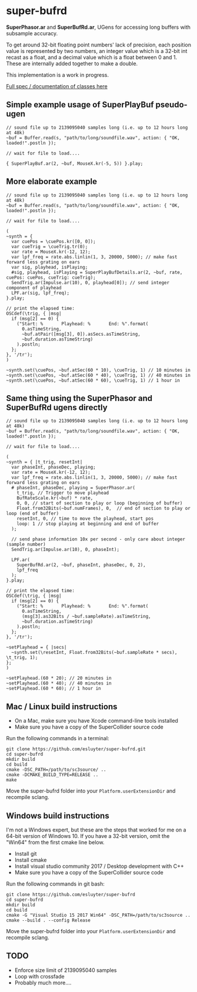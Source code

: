 # super-bufrd
**SuperPhasor.ar** and **SuperBufRd.ar**, UGens for accessing long buffers with subsample accuracy.

To get around 32-bit floating point numbers' lack of precision, each position value is represented by two numbers, an integer value which is a 32-bit int recast as a float, and a decimal value which is a float between 0 and 1. These are internally added together to make a double.

This implementation is a work in progress.

[Full spec / documentation of classes here](https://gist.github.com/esluyter/53597bed464d16fdb603c9db8405e3a9)

## Simple example usage of SuperPlayBuf pseudo-ugen
```
// sound file up to 2139095040 samples long (i.e. up to 12 hours long at 48k)
~buf = Buffer.read(s, "path/to/long/soundfile.wav", action: { "OK, loaded!".postln });

// wait for file to load....

{ SuperPlayBuf.ar(2, ~buf, MouseX.kr(-5, 5)) }.play;
```

## More elaborate example
```
// sound file up to 2139095040 samples long (i.e. up to 12 hours long at 48k)
~buf = Buffer.read(s, "path/to/long/soundfile.wav", action: { "OK, loaded!".postln });

// wait for file to load....

(
~synth = {
  var cuePos = \cuePos.kr([0, 0]);
  var cueTrig = \cueTrig.tr(0);
  var rate = MouseX.kr(-12, 12);
  var lpf_freq = rate.abs.linlin(1, 3, 20000, 5000); // make fast forward less grating on ears
  var sig, playhead, isPlaying;
  #sig, playhead, isPlaying = SuperPlayBufDetails.ar(2, ~buf, rate, cuePos: cuePos, cueTrig: cueTrig);
  SendTrig.ar(Impulse.ar(10), 0, playhead[0]); // send integer component of playhead
  LPF.ar(sig, lpf_freq);
}.play;

// print the elapsed time:
OSCdef(\trig, { |msg|
  if (msg[2] == 0) {
    ("Start: %       Playhead: %       End: %".format(
      0.asTimeString,
      ~buf.atPair([msg[3], 0]).asSecs.asTimeString,
      ~buf.duration.asTimeString)
    ).postln;
  };
}, '/tr');
)

~synth.set(\cuePos, ~buf.atSec(60 * 10), \cueTrig, 1) // 10 minutes in
~synth.set(\cuePos, ~buf.atSec(60 * 40), \cueTrig, 1) // 40 minutes in
~synth.set(\cuePos, ~buf.atSec(60 * 60), \cueTrig, 1) // 1 hour in
```

## Same thing using the SuperPhasor and SuperBufRd ugens directly
```
// sound file up to 2139095040 samples long (i.e. up to 12 hours long at 48k)
~buf = Buffer.read(s, "path/to/long/soundfile.wav", action: { "OK, loaded!".postln });

// wait for file to load....

(
~synth = { |t_trig, resetInt|
  var phaseInt, phaseDec, playing;
  var rate = MouseX.kr(-12, 12);
  var lpf_freq = rate.abs.linlin(1, 3, 20000, 5000); // make fast forward less grating on ears
  # phaseInt, phaseDec, playing = SuperPhasor.ar(
    t_trig, // Trigger to move playhead
    BufRateScale.kr(~buf) * rate,
    0, 0, // start of section to play or loop (beginning of buffer)
    Float.from32Bits(~buf.numFrames), 0,  // end of section to play or loop (end of buffer)
    resetInt, 0, // time to move the playhead, start pos
    loop: 1 // stop playing at beginning and end of buffer
  );

  // send phase information 10x per second - only care about integer (sample number)
  SendTrig.ar(Impulse.ar(10), 0, phaseInt);

  LPF.ar(
    SuperBufRd.ar(2, ~buf, phaseInt, phaseDec, 0, 2),
    lpf_freq
  );
}.play;

// print the elapsed time:
OSCdef(\trig, { |msg|
  if (msg[2] == 0) {
    ("Start: %       Playhead: %       End: %".format(
      0.asTimeString,
      (msg[3].as32Bits / ~buf.sampleRate).asTimeString,
      ~buf.duration.asTimeString)
    ).postln;
  };
}, '/tr');

~setPlayhead = { |secs|
  ~synth.set(\resetInt, Float.from32Bits(~buf.sampleRate * secs), \t_trig, 1);
};
)

~setPlayhead.(60 * 20); // 20 minutes in
~setPlayhead.(60 * 40); // 40 minutes in
~setPlayhead.(60 * 60); // 1 hour in
```

## Mac / Linux build instructions
- On a Mac, make sure you have Xcode command-line tools installed
- Make sure you have a copy of the SuperCollider source code

Run the following commands in a terminal:
```
git clone https://github.com/esluyter/super-bufrd.git
cd super-bufrd
mkdir build
cd build
cmake -DSC_PATH=/path/to/sc3source/ ..
cmake -DCMAKE_BUILD_TYPE=RELEASE ..
make
```
Move the super-bufrd folder into your `Platform.userExtensionDir` and recompile sclang.

## Windows build instructions
I'm not a Windows expert, but these are the steps that worked for me on a 64-bit version of Windows 10. If you have a 32-bit version, omit the "Win64" from the first cmake line below.

- Install git
- Install cmake
- Install visual studio community 2017 / Desktop development with C++
- Make sure you have a copy of the SuperCollider source code

Run the following commands in git bash:
```
git clone https://github.com/esluyter/super-bufrd
cd super-bufrd
mkdir build
cd build
cmake -G "Visual Studio 15 2017 Win64" -DSC_PATH=/path/to/sc3source ..
cmake --build . --config Release
```
Move the super-bufrd folder into your `Platform.userExtensionDir` and recompile sclang.

## TODO
- Enforce size limit of 2139095040 samples
- Loop with crossfade
- Probably much more....
